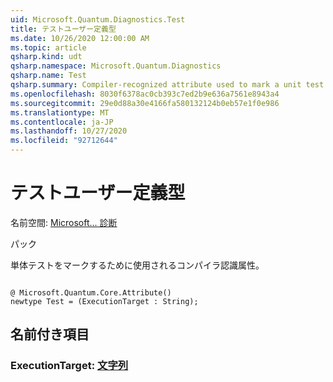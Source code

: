 ```yaml
---
uid: Microsoft.Quantum.Diagnostics.Test
title: テストユーザー定義型
ms.date: 10/26/2020 12:00:00 AM
ms.topic: article
qsharp.kind: udt
qsharp.namespace: Microsoft.Quantum.Diagnostics
qsharp.name: Test
qsharp.summary: Compiler-recognized attribute used to mark a unit test.
ms.openlocfilehash: 8030f6378ac0cb393c7ed2b9e636a7561e8943a4
ms.sourcegitcommit: 29e0d88a30e4166fa580132124b0eb57e1f0e986
ms.translationtype: MT
ms.contentlocale: ja-JP
ms.lasthandoff: 10/27/2020
ms.locfileid: "92712644"
---
```

# <a name="test-user-defined-type"></a>テストユーザー定義型

名前空間: [Microsoft... 診断](xref:Microsoft.Quantum.Diagnostics)

パック [](https://nuget.org/packages/)


単体テストをマークするために使用されるコンパイラ認識属性。

```qsharp

@ Microsoft.Quantum.Core.Attribute()
newtype Test = (ExecutionTarget : String);
```



## <a name="named-items"></a>名前付き項目

### <a name="executiontarget--string"></a>ExecutionTarget: [文字列](xref:microsoft.quantum.lang-ref.string)

